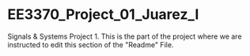 # EE3370_Project_01_Juarez_I
Signals &amp; Systems Project 1.
This is the part of the project where we are instructed to edit this section of the "Readme" File. 
